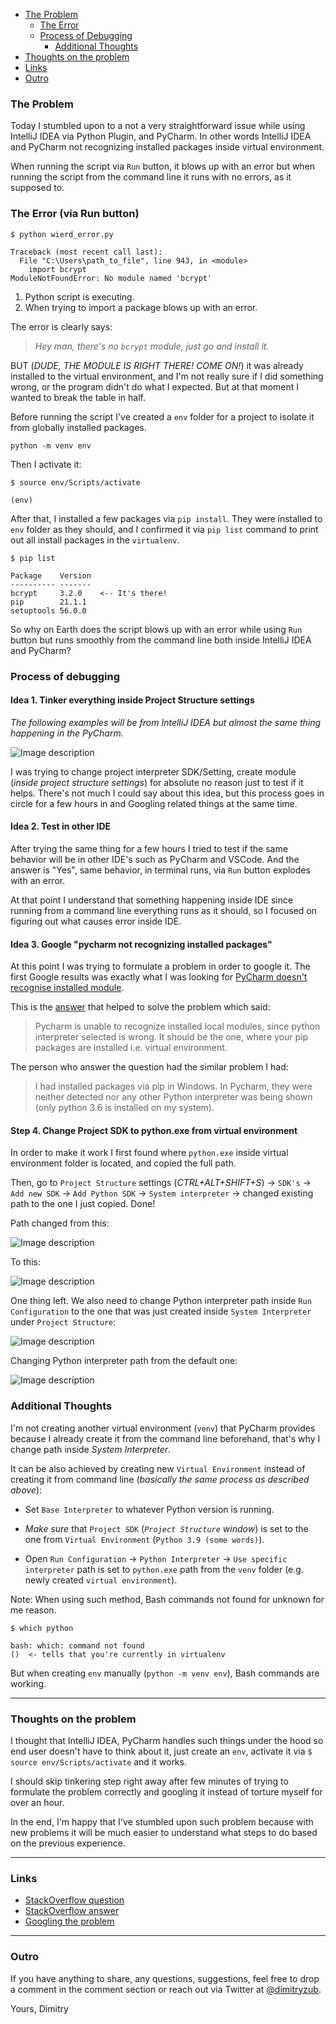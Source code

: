 - <a href="#problem">The Problem</a>
    - <a href="#error">The Error</a>
    - <a href="#debugging">Process of Debugging</a>
        - <a href="#additional_thoughts">Additional Thoughts</a>
- <a href="#thoughts">Thoughts on the problem</a>
- <a href="#links">Links</a>
- <a href="#outro">Outro</a>

<h3 id="problem">The Problem</h3>

Today I stumbled upon to a not a very straightforward issue while using IntelliJ IDEA via Python Plugin, and PyCharm. In other words IntelliJ IDEA and PyCharm not recognizing installed packages inside virtual environment.

When running the script via `Run` button, it blows up with an error but when running the script from the command line it runs with no errors, as it supposed to.


<h3 id="error">The Error (via Run button)</h3>

```lang-none
$ python wierd_error.py

Traceback (most recent call last):
  File "C:\Users\path_to_file", line 943, in <module>
    import bcrypt
ModuleNotFoundError: No module named 'bcrypt'
```

1. Python script is executing.
2. When trying to import a package blows up with an error.

The error is clearly says:

> *Hey man, there's no `bcrypt` module, just go and install it.*

BUT (*DUDE, THE MODULE IS RIGHT THERE! COME ON!*) it was already installed to the virtual environment, and I'm not really sure if I did something wrong, or the program didn't do what I expected. But at that moment I wanted to break the table in half.

Before running the script I've created a `env` folder for a project to isolate it from globally installed packages.

```
python -m venv env
```

Then I activate it:

```
$ source env/Scripts/activate

(env)
```

After that, I installed a few packages via `pip install`. They were installed to `env` folder as they should, and I confirmed it via `pip list` command to print out all install packages in the `virtualenv`.

```lang-none
$ pip list

Package    Version
---------- -------
bcrypt     3.2.0    <-- It's there!
pip        21.1.1
setuptools 56.0.0
```

So why on Earth does the script blows up with an error while using `Run` button but runs smoothly from the command line both inside IntelliJ IDEA and PyCharm?

<h3 id="debugging">Process of debugging</h3>


#### Idea 1. Tinker everything inside Project Structure settings

*The following examples will be from IntelliJ IDEA but almost the same thing happening in the PyCharm.*

![Image description](https://dev-to-uploads.s3.amazonaws.com/uploads/articles/mp7ngln6j8nwq6nxuhr8.png)

I was trying to change project interpreter SDK/Setting, create module (*inside project structure settings*) for absolute no reason just to test if it helps. There's not much I could say about this idea, but this process goes in circle for a few hours in and Googling related things at the same time.


#### Idea 2. Test in other IDE

After trying the same thing for a few hours I tried to test if the same behavior will be in other IDE's such as PyCharm and VSCode. And the answer is "Yes", same behavior, in terminal runs, via `Run` button explodes with an error.

At that point I understand that something happening inside IDE since running from a command line everything runs as it should, so I focused on figuring out what causes error inside IDE.

#### Idea 3. Google "pycharm not recognizing installed packages"

At this point I was trying to formulate a problem in order to google it. The first Google results was exactly what I was looking for [PyCharm doesn't recognise installed module](https://stackoverflow.com/questions/31235376/pycharm-doesnt-recognise-installed-module).

This is the [answer](https://stackoverflow.com/a/46285214/15164646) that helped to solve the problem which said:

> Pycharm is unable to recognize installed local modules, since python interpreter selected is wrong. It should be the one, where your pip packages are installed i.e. virtual environment.

The person who answer the question had the similar problem I had:

> I had installed packages via pip in Windows. In Pycharm, they were neither detected nor any other Python interpreter was being shown (only python 3.6 is installed on my system).

#### Step 4. Change Project SDK to python.exe from virtual environment

In order to make it work I first found where `python.exe` inside virtual environment folder is located, and copied the full path.

Then, go to `Project Structure` settings (*CTRL+ALT+SHIFT+S*) -> `SDK's` -> `Add new SDK` -> `Add Python SDK` -> `System interpreter` -> changed existing path to the one I just copied. Done!

Path changed from this:

![Image description](https://dev-to-uploads.s3.amazonaws.com/uploads/articles/7m3nea9p6yue3zz9qg5x.png)

To this:

![Image description](https://dev-to-uploads.s3.amazonaws.com/uploads/articles/qx569notlyz7yl41psiq.png)

One thing left. We also need to change Python interpreter path inside `Run Configuration` to the one that was just created inside `System Interpreter` under `Project Structure`:

![Image description](https://dev-to-uploads.s3.amazonaws.com/uploads/articles/k17kts05lowjk9o66xkd.png)

Changing Python interpreter path from the default one:

![Image description](https://dev-to-uploads.s3.amazonaws.com/uploads/articles/2li6i01pbiynoh1pf68y.png)


<h3 id="additional_thoughts">Additional Thoughts</h3>


I'm not creating another virtual environment (`venv`) that PyCharm provides because I already create it from the command line beforehand, that's why I change path inside *System Interpreter*.

It can be also achieved by creating new `Virtual Environment` instead of creating it from command line (*basically the same process as described above*):

- Set `Base Interpreter` to whatever Python version is running.

- *Make sure* that `Project SDK` (*`Project Structure` window*) is set to the one from `Virtual Environment` (`Python 3.9 (some words)`).

- Open `Run Configuration` -> `Python Interpreter` -> `Use specific interpreter` path is set to `python.exe` path from the `venv` folder (e.g. newly created `virtual environment`).

Note: When using such method, Bash commands not found for unknown for me reason.

```
$ which python

bash: which: command not found
()  <- tells that you're currently in virtualenv
```

But when creating `env` manually (`python -m venv env`), Bash commands are working.

___

<h3 id="thoughts">Thoughts on the problem</h3>

I thought that IntelliJ IDEA, PyCharm handles such things under the hood so end user doesn't have to think about it, just create an `env`, activate it via `$ source env/Scripts/activate` and it works.

I should skip tinkering step right away after few minutes of trying to formulate the problem correctly and googling it instead of torture myself for over an hour.

In the end, I'm happy that I've stumbled upon such problem because with new problems it will be much easier to understand what steps to do based on the previous experience.

___

<h3 id="links">Links</h3>

- [StackOverflow question](https://stackoverflow.com/questions/31235376/pycharm-doesnt-recognise-installed-module/46285214#46285214)
- [StackOverflow answer](https://stackoverflow.com/a/46285214/15164646)
- [Googling the problem](https://www.google.com/search?q=pycharm+not+recognizing+installed+packages)

___

<h3 id="outro">Outro</h3>

If you have anything to share, any questions, suggestions, feel free to drop a comment in the comment section or reach out via Twitter at [@dimitryzub](https://twitter.com/DimitryZub).

Yours,
Dimitry